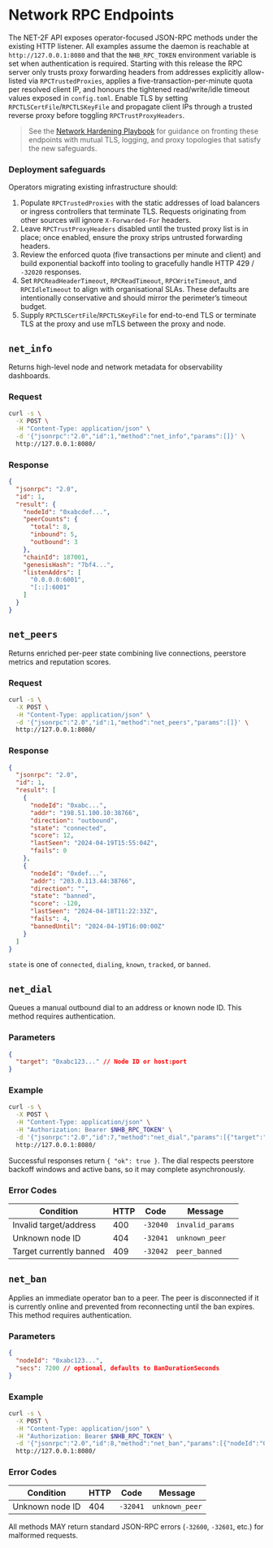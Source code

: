 # Network RPC Endpoints

The NET-2F API exposes operator-focused JSON-RPC methods under the existing
HTTP listener. All examples assume the daemon is reachable at
`http://127.0.0.1:8080` and that the `NHB_RPC_TOKEN` environment variable is set
when authentication is required. Starting with this release the RPC server only
trusts proxy forwarding headers from addresses explicitly allow-listed via
`RPCTrustedProxies`, applies a five-transaction-per-minute quota per resolved
client IP, and honours the tightened read/write/idle timeout values exposed in
`config.toml`. Enable TLS by setting `RPCTLSCertFile`/`RPCTLSKeyFile` and
propagate client IPs through a trusted reverse proxy before toggling
`RPCTrustProxyHeaders`.

> See the [Network Hardening Playbook](../security/network-hardening.md) for
> guidance on fronting these endpoints with mutual TLS, logging, and proxy
> topologies that satisfy the new safeguards.

### Deployment safeguards

Operators migrating existing infrastructure should:

1. Populate `RPCTrustedProxies` with the static addresses of load balancers or
   ingress controllers that terminate TLS. Requests originating from other
   sources will ignore `X-Forwarded-For` headers.
2. Leave `RPCTrustProxyHeaders` disabled until the trusted proxy list is in
   place; once enabled, ensure the proxy strips untrusted forwarding headers.
3. Review the enforced quota (five transactions per minute and client) and
   build exponential backoff into tooling to gracefully handle HTTP 429 /
   `-32020` responses.
4. Set `RPCReadHeaderTimeout`, `RPCReadTimeout`, `RPCWriteTimeout`, and
   `RPCIdleTimeout` to align with organisational SLAs. These defaults are
   intentionally conservative and should mirror the perimeter’s timeout budget.
5. Supply `RPCTLSCertFile`/`RPCTLSKeyFile` for end-to-end TLS or terminate TLS
   at the proxy and use mTLS between the proxy and node.

## `net_info`

Returns high-level node and network metadata for observability dashboards.

### Request

```bash
curl -s \
  -X POST \
  -H "Content-Type: application/json" \
  -d '{"jsonrpc":"2.0","id":1,"method":"net_info","params":[]}' \
  http://127.0.0.1:8080/
```

### Response

```json
{
  "jsonrpc": "2.0",
  "id": 1,
  "result": {
    "nodeId": "0xabcdef...",
    "peerCounts": {
      "total": 8,
      "inbound": 5,
      "outbound": 3
    },
    "chainId": 187001,
    "genesisHash": "7bf4...",
    "listenAddrs": [
      "0.0.0.0:6001",
      "[::]:6001"
    ]
  }
}
```

## `net_peers`

Returns enriched per-peer state combining live connections, peerstore metrics
and reputation scores.

### Request

```bash
curl -s \
  -X POST \
  -H "Content-Type: application/json" \
  -d '{"jsonrpc":"2.0","id":1,"method":"net_peers","params":[]}' \
  http://127.0.0.1:8080/
```

### Response

```json
{
  "jsonrpc": "2.0",
  "id": 1,
  "result": [
    {
      "nodeId": "0xabc...",
      "addr": "198.51.100.10:38766",
      "direction": "outbound",
      "state": "connected",
      "score": 12,
      "lastSeen": "2024-04-19T15:55:04Z",
      "fails": 0
    },
    {
      "nodeId": "0xdef...",
      "addr": "203.0.113.44:38766",
      "direction": "",
      "state": "banned",
      "score": -120,
      "lastSeen": "2024-04-18T11:22:33Z",
      "fails": 4,
      "bannedUntil": "2024-04-19T16:00:00Z"
    }
  ]
}
```

`state` is one of `connected`, `dialing`, `known`, `tracked`, or `banned`.

## `net_dial`

Queues a manual outbound dial to an address or known node ID. This method
requires authentication.

### Parameters

```json
{
  "target": "0xabc123..." // Node ID or host:port
}
```

### Example

```bash
curl -s \
  -X POST \
  -H "Content-Type: application/json" \
  -H "Authorization: Bearer $NHB_RPC_TOKEN" \
  -d '{"jsonrpc":"2.0","id":7,"method":"net_dial","params":[{"target":"203.0.113.44:38766"}]}' \
  http://127.0.0.1:8080/
```

Successful responses return `{ "ok": true }`. The dial respects peerstore
backoff windows and active bans, so it may complete asynchronously.

### Error Codes

| Condition                | HTTP | Code              | Message        |
| ------------------------ | ---- | ----------------- | -------------- |
| Invalid target/address   | 400  | `-32040`          | `invalid_params` |
| Unknown node ID          | 404  | `-32041`          | `unknown_peer` |
| Target currently banned  | 409  | `-32042`          | `peer_banned`  |

## `net_ban`

Applies an immediate operator ban to a peer. The peer is disconnected if it is
currently online and prevented from reconnecting until the ban expires. This
method requires authentication.

### Parameters

```json
{
  "nodeId": "0xabc123...",
  "secs": 7200 // optional, defaults to BanDurationSeconds
}
```

### Example

```bash
curl -s \
  -X POST \
  -H "Content-Type: application/json" \
  -H "Authorization: Bearer $NHB_RPC_TOKEN" \
  -d '{"jsonrpc":"2.0","id":8,"method":"net_ban","params":[{"nodeId":"0xabc123...","secs":7200}]}' \
  http://127.0.0.1:8080/
```

### Error Codes

| Condition       | HTTP | Code     | Message        |
| --------------- | ---- | -------- | -------------- |
| Unknown node ID | 404  | `-32041` | `unknown_peer` |

All methods MAY return standard JSON-RPC errors (`-32600`, `-32601`, etc.) for
malformed requests.
